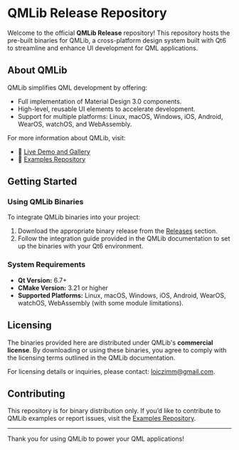 # QMLib Release Repository

Welcome to the official **QMLib Release** repository! This repository hosts the pre-built binaries for QMLib, a cross-platform design system built with Qt6 to streamline and enhance UI development for QML applications.

## About QMLib
QMLib simplifies QML development by offering:
- Full implementation of Material Design 3.0 components.
- High-level, reusable UI elements to accelerate development.
- Support for multiple platforms: Linux, macOS, Windows, iOS, Android, WearOS, watchOS, and WebAssembly.

For more information about QMLib, visit:
- 🔗 [Live Demo and Gallery](https://loiczimm.com/gallery)
- 🔗 [Examples Repository](https://github.com/zimmldev/qmlib-examples)

## Getting Started

### Using QMLib Binaries
To integrate QMLib binaries into your project:
1. Download the appropriate binary release from the [Releases](https://github.com/zimmldev/qmlib-release/releases) section.
2. Follow the integration guide provided in the QMLib documentation to set up the binaries with your Qt6 environment.

### System Requirements
- **Qt Version:** 6.7+  
- **CMake Version:** 3.21 or higher  
- **Supported Platforms:** Linux, macOS, Windows, iOS, Android, WearOS, watchOS, WebAssembly (with some module limitations).

## Licensing
The binaries provided here are distributed under QMLib's **commercial license**. By downloading or using these binaries, you agree to comply with the licensing terms outlined in the QMLib documentation.

For licensing details or inquiries, please contact: loiczimm@gmail.com.

## Contributing
This repository is for binary distribution only. If you’d like to contribute to QMLib examples or report issues, visit the [Examples Repository](https://github.com/zimmldev/qmlib-examples).

---

Thank you for using QMLib to power your QML applications!
